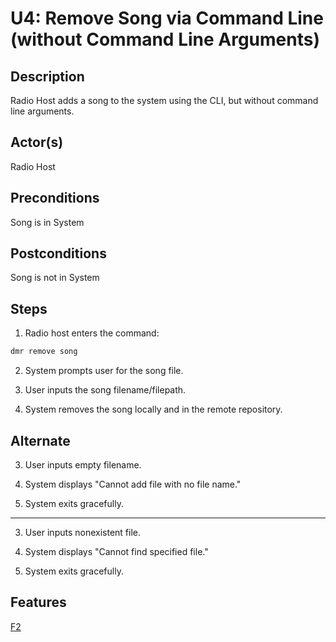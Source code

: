 # U4: Remove Song via Command Line (without Command Line Arguments)

## Description

Radio Host adds a song to the system using the CLI, but without command line arguments.

## Actor(s)
 Radio Host

## Preconditions
 Song is in System

## Postconditions
 Song is not in System

## Steps

1) Radio host enters the command:
```bash
dmr remove song
```
2) System prompts user for the song file.

3) User inputs the song filename/filepath.

4) System removes the song locally and in the remote repository.

## Alternate

3) User inputs empty filename.

4) System displays "Cannot add file with no file name."

5) System exits gracefully.

---

3) User inputs nonexistent file.

4) System displays "Cannot find specified file."

5) System exits gracefully.

## Features
[F2](../features/#f2-remove-song-via-command-line)
